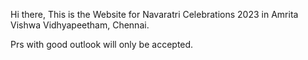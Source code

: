 Hi there, This is the Website for Navaratri Celebrations 2023 in Amrita Vishwa Vidhyapeetham, Chennai. 

Prs with good outlook will only be accepted. 

